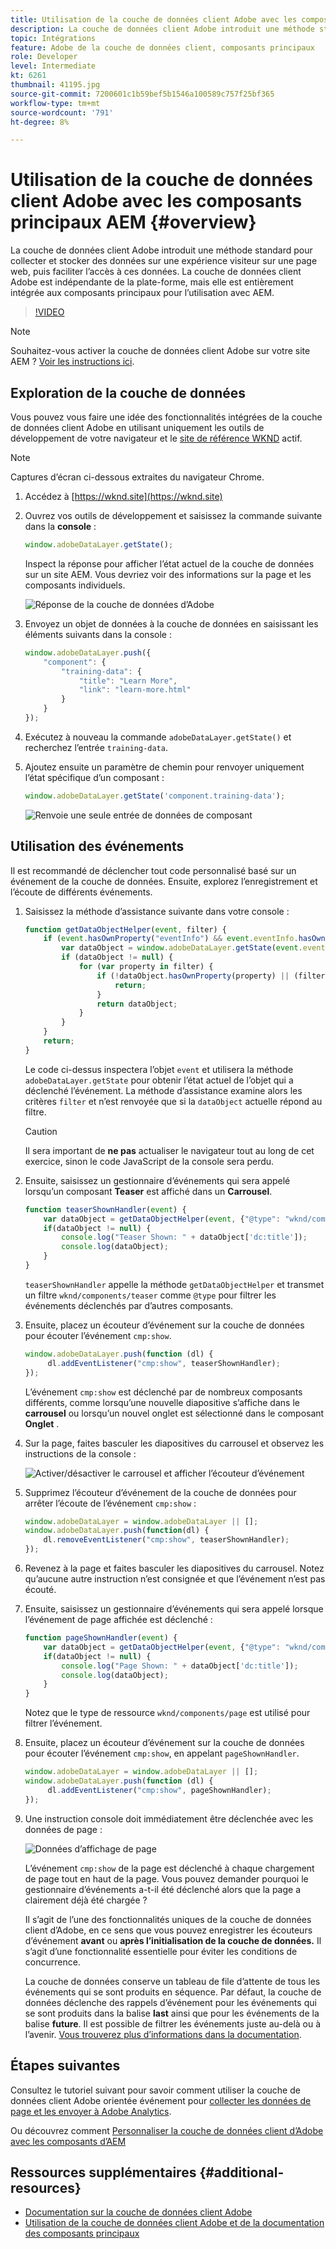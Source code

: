 ```yaml
---
title: Utilisation de la couche de données client Adobe avec les composants principaux AEM
description: La couche de données client Adobe introduit une méthode standard pour collecter et stocker des données sur une expérience visiteur sur une page web, puis faciliter l’accès à ces données. La couche de données client Adobe est indépendante de la plate-forme, mais elle est entièrement intégrée aux composants principaux pour l’utilisation avec AEM.
topic: Intégrations
feature: Adobe de la couche de données client, composants principaux
role: Developer
level: Intermediate
kt: 6261
thumbnail: 41195.jpg
source-git-commit: 7200601c1b59bef5b1546a100589c757f25bf365
workflow-type: tm+mt
source-wordcount: '791'
ht-degree: 8%

---
```



# Utilisation de la couche de données client Adobe avec les composants principaux AEM {#overview}

La couche de données client Adobe introduit une méthode standard pour collecter et stocker des données sur une expérience visiteur sur une page web, puis faciliter l’accès à ces données. La couche de données client Adobe est indépendante de la plate-forme, mais elle est entièrement intégrée aux composants principaux pour l’utilisation avec AEM.

>[!VIDEO](https://video.tv.adobe.com/v/41195?quality=12&learn=on)

>[!NOTE]
>
> Souhaitez-vous activer la couche de données client Adobe sur votre site AEM ? [Voir les instructions ici](https://experienceleague.adobe.com/docs/experience-manager-core-components/using/developing/data-layer/overview.html#installation-activation).

## Exploration de la couche de données

Vous pouvez vous faire une idée des fonctionnalités intégrées de la couche de données client Adobe en utilisant uniquement les outils de développement de votre navigateur et le [site de référence WKND](https://wknd.site/) actif.

>[!NOTE]
>
> Captures d’écran ci-dessous extraites du navigateur Chrome.

1. Accédez à [https://wknd.site](https://wknd.site)
1. Ouvrez vos outils de développement et saisissez la commande suivante dans la **console** :

   ```js
   window.adobeDataLayer.getState();
   ```

   Inspect la réponse pour afficher l’état actuel de la couche de données sur un site AEM. Vous devriez voir des informations sur la page et les composants individuels.

   ![Réponse de la couche de données d’Adobe](assets/data-layer-state-response.png)

1. Envoyez un objet de données à la couche de données en saisissant les éléments suivants dans la console :

   ```js
   window.adobeDataLayer.push({
       "component": {
           "training-data": {
               "title": "Learn More",
               "link": "learn-more.html"
           }
       }
   });
   ```

1. Exécutez à nouveau la commande `adobeDataLayer.getState()` et recherchez l’entrée `training-data`.
1. Ajoutez ensuite un paramètre de chemin pour renvoyer uniquement l’état spécifique d’un composant :

   ```js
   window.adobeDataLayer.getState('component.training-data');
   ```

   ![Renvoie une seule entrée de données de composant](assets/return-just-single-component.png)

## Utilisation des événements

Il est recommandé de déclencher tout code personnalisé basé sur un événement de la couche de données. Ensuite, explorez l’enregistrement et l’écoute de différents événements.

1. Saisissez la méthode d’assistance suivante dans votre console :

   ```js
   function getDataObjectHelper(event, filter) {
       if (event.hasOwnProperty("eventInfo") && event.eventInfo.hasOwnProperty("path")) {
           var dataObject = window.adobeDataLayer.getState(event.eventInfo.path);
           if (dataObject != null) {
               for (var property in filter) {
                   if (!dataObject.hasOwnProperty(property) || (filter[property] !== null && filter[property] !== dataObject[property])) {
                       return;
                   }
                   return dataObject;
               }
           }
       }
       return;
   }
   ```

   Le code ci-dessus inspectera l’objet `event` et utilisera la méthode `adobeDataLayer.getState` pour obtenir l’état actuel de l’objet qui a déclenché l’événement. La méthode d’assistance examine alors les critères `filter` et n’est renvoyée que si la `dataObject` actuelle répond au filtre.

   >[!CAUTION]
   >
   > Il sera important de **ne pas** actualiser le navigateur tout au long de cet exercice, sinon le code JavaScript de la console sera perdu.

1. Ensuite, saisissez un gestionnaire d’événements qui sera appelé lorsqu’un composant **Teaser** est affiché dans un **Carrousel**.

   ```js
   function teaserShownHandler(event) {
       var dataObject = getDataObjectHelper(event, {"@type": "wknd/components/teaser"});
       if(dataObject != null) {
           console.log("Teaser Shown: " + dataObject['dc:title']);
           console.log(dataObject);
       }
   }
   ```

   `teaserShownHandler` appelle la méthode `getDataObjectHelper` et transmet un filtre `wknd/components/teaser` comme `@type` pour filtrer les événements déclenchés par d’autres composants.

1. Ensuite, placez un écouteur d’événement sur la couche de données pour écouter l’événement `cmp:show`.

   ```js
   window.adobeDataLayer.push(function (dl) {
        dl.addEventListener("cmp:show", teaserShownHandler);
   });
   ```

   L’événement `cmp:show` est déclenché par de nombreux composants différents, comme lorsqu’une nouvelle diapositive s’affiche dans le **carrousel** ou lorsqu’un nouvel onglet est sélectionné dans le composant **Onglet** .

1. Sur la page, faites basculer les diapositives du carrousel et observez les instructions de la console :

   ![Activer/désactiver le carrousel et afficher l’écouteur d’événement](assets/teaser-console-slides.png)

1. Supprimez l’écouteur d’événement de la couche de données pour arrêter l’écoute de l’événement `cmp:show` :

   ```js
   window.adobeDataLayer = window.adobeDataLayer || [];
   window.adobeDataLayer.push(function(dl) {
       dl.removeEventListener("cmp:show", teaserShownHandler);
   });
   ```

1. Revenez à la page et faites basculer les diapositives du carrousel. Notez qu’aucune autre instruction n’est consignée et que l’événement n’est pas écouté.

1. Ensuite, saisissez un gestionnaire d’événements qui sera appelé lorsque l’événement de page affichée est déclenché :

   ```js
   function pageShownHandler(event) {
       var dataObject = getDataObjectHelper(event, {"@type": "wknd/components/page"});
       if(dataObject != null) {
           console.log("Page Shown: " + dataObject['dc:title']);
           console.log(dataObject);
       }
   }
   ```

   Notez que le type de ressource `wknd/components/page` est utilisé pour filtrer l’événement.

1. Ensuite, placez un écouteur d’événement sur la couche de données pour écouter l’événement `cmp:show`, en appelant `pageShownHandler`.

   ```js
   window.adobeDataLayer = window.adobeDataLayer || [];
   window.adobeDataLayer.push(function (dl) {
        dl.addEventListener("cmp:show", pageShownHandler);
   });
   ```

1. Une instruction console doit immédiatement être déclenchée avec les données de page :

   ![Données d’affichage de page](assets/page-show-console-data.png)

   L’événement `cmp:show` de la page est déclenché à chaque chargement de page tout en haut de la page. Vous pouvez demander pourquoi le gestionnaire d’événements a-t-il été déclenché alors que la page a clairement déjà été chargée ?

   Il s’agit de l’une des fonctionnalités uniques de la couche de données client d’Adobe, en ce sens que vous pouvez enregistrer les écouteurs d’événement **avant** ou **après l’initialisation de la couche de données.** Il s’agit d’une fonctionnalité essentielle pour éviter les conditions de concurrence.

   La couche de données conserve un tableau de file d’attente de tous les événements qui se sont produits en séquence. Par défaut, la couche de données déclenche des rappels d’événement pour les événements qui se sont produits dans la balise **last** ainsi que pour les événements de la balise **future**. Il est possible de filtrer les événements juste au-delà ou à l’avenir. [Vous trouverez plus d’informations dans la documentation](https://github.com/adobe/adobe-client-data-layer/wiki#addeventlistener).


## Étapes suivantes

Consultez le tutoriel suivant pour savoir comment utiliser la couche de données client Adobe orientée événement pour [collecter les données de page et les envoyer à Adobe Analytics](../analytics/collect-data-analytics.md).

Ou découvrez comment [Personnaliser la couche de données client d’Adobe avec les composants d’AEM](./data-layer-customize.md)


## Ressources supplémentaires {#additional-resources}

* [Documentation sur la couche de données client Adobe](https://github.com/adobe/adobe-client-data-layer/wiki)
* [Utilisation de la couche de données client Adobe et de la documentation des composants principaux](https://experienceleague.adobe.com/docs/experience-manager-core-components/using/developing/data-layer/overview.html)
